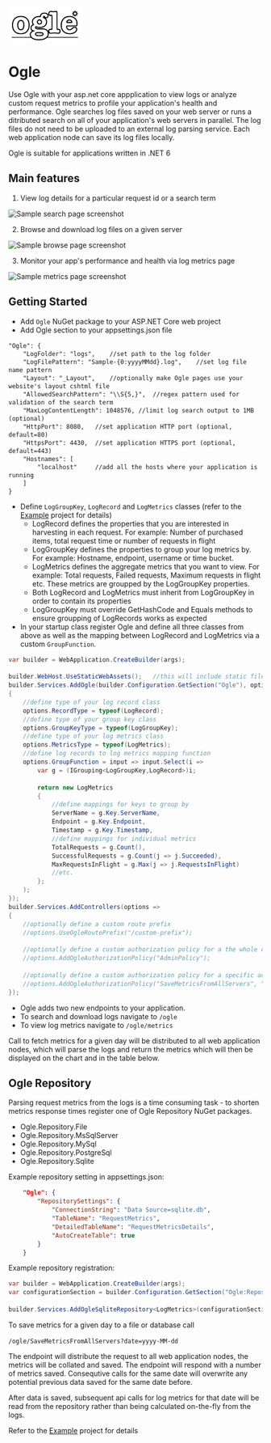 <picture>
  <source media="(prefers-color-scheme: dark)" srcset="ogle-inverted.svg" />
  <source media="(prefers-color-scheme: light)" srcset="ogle.svg" />
  <img src="ogle.svg" width="144" height="70"/>
</picture>

# Ogle
Use Ogle with your asp.net core appplication to view logs or analyze custom request metrics to profile your application's health and performance.
Ogle searches log files saved on your web server or runs a ditributed search on all of your application's web servers in parallel.
The log files do not need to be uploaded to an external log parsing service. Each web application node can save its log files locally.

Ogle is suitable for applications written in .NET 6

## Main features
1. View log details for a particular request id or a search term

![Sample search page screenshot](https://cdn.jsdelivr.net/gh/kurtcz/ogle/docs/search.png)

2. Browse and download log files on a given server

![Sample browse page screenshot](https://cdn.jsdelivr.net/gh/kurtcz/ogle/docs/browse.png)

3. Monitor your app's performance and health via log metrics page

![Sample metrics page screenshot](https://cdn.jsdelivr.net/gh/kurtcz/ogle/docs/metrics.png)

## Getting Started
- Add `Ogle` NuGet package to your ASP.NET Core web project
- Add Ogle section to your appsettings.json file
```jsonc
"Ogle": {
    "LogFolder": "logs",    //set path to the log folder
    "LogFilePattern": "Sample-{0:yyyyMMdd}.log",    //set log file name pattern
    "Layout": "_Layout",    //optionally make Ogle pages use your website's layout cshtml file
    "AllowedSearchPattern": "\\S{5,}",  //regex pattern used for validation of the search term
    "MaxLogContentLength": 1048576, //limit log search output to 1MB (optional)
    "HttpPort": 8080,   //set application HTTP port (optional, default=80)
    "HttpsPort": 4430,  //set application HTTPS port (optional, default=443)
    "Hostnames": [
        "localhost"     //add all the hosts where your application is running
    ]
}
```
- Define `LogGroupKey`, `LogRecord` and `LogMetrics` classes (refer to the [Example](../Example) project for details)
  - LogRecord defines the properties that you are interested in harvesting in each request. For example: Number of purchased items, total request time or number of requests in flight
  - LogGroupKey defines the properties to group your log metrics by. For example: Hostname, endpoint, username or time bucket.
  - LogMetrics defines the aggregate metrics that you want to view. For example: Total requests, Failed requests, Maximum requests in flight etc. These metrics are groupped by the LogGroupKey properties.
  - Both LogRecord and LogMetrics must inherit from LogGroupKey in order to contain its properties
  - LogGroupKey must override GetHashCode and Equals methods to ensure groupping of LogRecords works as expected
- In your startup class register Ogle and define all three classes from above as well as the mapping between LogRecord and LogMetrics via a custom `GroupFunction`.
```C#
var builder = WebApplication.CreateBuilder(args);

builder.WebHost.UseStaticWebAssets();   //this will include static files bundled inside Ogle in non development environments
builder.Services.AddOgle(builder.Configuration.GetSection("Ogle"), options =>
{
    //define type of your log record class
    options.RecordType = typeof(LogRecord);
    //define type of your group key class
    options.GroupKeyType = typeof(LogGroupKey);
    //define type of your log metrics class
    options.MetricsType = typeof(LogMetrics);
    //define log records to log metrics mapping function
    options.GroupFunction = input => input.Select(i =>
        var g = (IGrouping<LogGroupKey,LogRecord>)i;

        return new LogMetrics
        {
            //define mappings for keys to group by
            ServerName = g.Key.ServerName,
            Endpoint = g.Key.Endpoint,
            Timestamp = g.Key.Timestamp,
            //define mappings for individual metrics
            TotalRequests = g.Count(),
            SuccessfulRequests = g.Count(j => j.Succeeded),
            MaxRequestsInFlight = g.Max(j => j.RequestsInFlight)
            //etc.
        };
    );    
});
builder.Services.AddControllers(options =>
{
    //optionally define a custom route prefix
    //options.UseOgleRoutePrefix("/custom-prefix");

    //optionally define a custom authorization policy for a the whole controller
    //options.AddOgleAuthorizationPolicy("AdminPolicy");

    //optionally define a custom authorization policy for a specific action
    //options.AddOgleAuthorizationPolicy("SaveMetricsFromAllServers", "AdminPolicy");
});
```
- Ogle adds two new endpoints to your application.
- To search and download logs navigate to `/ogle`
- To view log metrics navigate to `/ogle/metrics`

Call to fetch metrics for a given day will be distributed to all web application nodes, which will parse the logs and return the metrics which will then be displayed on the chart and in the table below.

## Ogle Repository
Parsing request metrics from the logs is a time consuming task - to shorten metrics response times register one of Ogle Repository NuGet packages. 

- Ogle.Repository.File
- Ogle.Repository.MsSqlServer
- Ogle.Repository.MySql
- Ogle.Repository.PostgreSql
- Ogle.Repository.Sqlite

Example repository setting in appsettings.json:
```json
    "Ogle": {
        "RepositorySettings": {
            "ConnectionString": "Data Source=sqlite.db",
            "TableName": "RequestMetrics",
            "DetailedTableName": "RequestMetricsDetails",
            "AutoCreateTable": true
        }
    }
```

Example repository registration:
```C#
var builder = WebApplication.CreateBuilder(args);
var configurationSection = builder.Configuration.GetSection("Ogle:RepositorySettings");

builder.Services.AddOgleSqliteRepository<LogMetrics>(configurationSection);
```

To save metrics for a given day to a file or database call

`/ogle/SaveMetricsFromAllServers?date=yyyy-MM-dd`

The endpoint will distribute the request to all web application nodes, the metrics will be collated and saved. The endpoint will respond with a number of metrics saved. Consequtive calls for the same date will overwrite any potential previous data saved for the same date before.

After data is saved, subsequent api calls for log metrics for that date will be read from the repository rather than being calculated on-the-fly from the logs.

Refer to the [Example](../Example) project for details